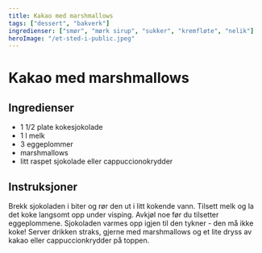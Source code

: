```yaml
---
title: Kakao med marshmallows
tags: ["dessert", "bakverk"]
ingredienser: ["smør", "mørk sirup", "sukker", "kremfløte", "nelik"]
heroImage: "/et-sted-i-public.jpeg"
---
```


# Kakao med marshmallows

## Ingredienser

- 1 1/2 plate kokesjokolade
- 1 l melk
- 3 eggeplommer
- marshmallows
- litt raspet sjokolade eller cappuccionokrydder

## Instruksjoner

Brekk sjokoladen i biter og rør den ut i litt kokende vann. Tilsett melk og la det koke langsomt opp under visping. Avkjøl noe før du tilsetter eggeplommene. Sjokoladen varmes opp igjen til den tykner - den må ikke koke! Server drikken straks, gjerne med marshmallows og et lite dryss av kakao eller cappuccionkrydder på toppen.
